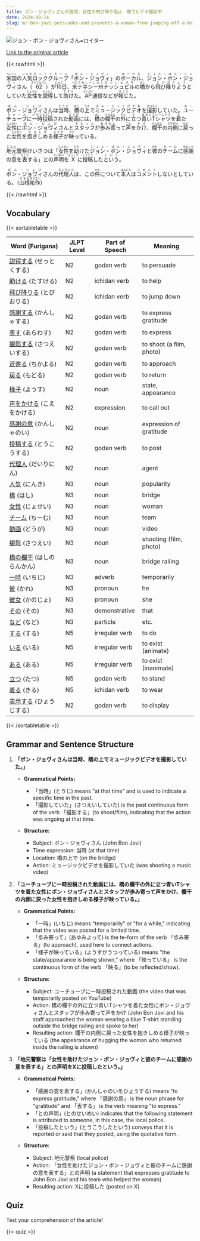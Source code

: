```yaml
---
title: ボン・ジョヴィさんが説得、女性の飛び降り阻止　橋でビデオ撮影中
date: 2024-09-14
slug: mr-bon-jovi-persuades-and-prevents-a-woman-from-jumping-off-a-bridge-while-filming-a-video
---
```


![ジョン・ボン・ジョヴィさん=ロイター](https://www.asahicom.jp/imgopt/img/825317d9af/comm_L/AS20240913001978.jpg "ジョン・ボン・ジョヴィさん=ロイター")

[Link to the original article](https://asahi.com/articles/ASS9F1PHQS9FUHBI01GM.html?iref=pc_culture_top__n)

{{< rawhtml >}}
<p><ruby>米国<rt>べいこく</rt></ruby>の<ruby>人気<rt>にんき</rt></ruby><ruby>ロック<rt>ろっく</rt></ruby><ruby>グループ<rt>ぐるーぷ</rt></ruby>「<ruby>ボン・ジョヴィ<rt>ぼん・じょヴィ</rt></ruby>」の<ruby>ボーカル<rt>ぼーかる</rt></ruby>、<ruby>ジョン・ボン・ジョヴィ<rt>じょん・ぼん・じょヴィ</rt></ruby>さん（<ruby>62<rt>ろくじゅうに</rt></ruby>）が<ruby>10<rt>じゅう</rt></ruby>日、<ruby>米<rt>べい</rt></ruby><ruby>テネシー州<rt>てねしーしゅう</rt></ruby><ruby>ナッシュビル<rt>なっしゅびる</rt></ruby>の<ruby>橋<rt>はし</rt></ruby>から<ruby>飛び降りよう<rt>とびおりよう</rt></ruby>としていた<ruby>女性<rt>じょせい</rt></ruby>を<ruby>説得<rt>せっとく</rt></ruby>して<ruby>助け<rt>たすけ</rt></ruby>た。<ruby>AP<rt>えーぴー</rt></ruby>通信などが<ruby>報じ<rt>ほうじ</rt></ruby>た。</p>

<p><ruby>ボン・ジョヴィ<rt>ぼん・じょび</rt></ruby>さんは<ruby>当時<rt>とうじ</rt></ruby>、<ruby>橋<rt>はし</rt></ruby>の<ruby>上<rt>うえ</rt></ruby>で<ruby>ミュージックビデオ<rt>みゅーじっくびでお</rt></ruby>を<ruby>撮影<rt>さつえい</rt></ruby>していた。<ruby>ユーチューブ<rt>ゆーちゅーぶ</rt></ruby>に<ruby>一時<rt>いちじ</rt></ruby><ruby>投稿<rt>とうこう</rt></ruby>された<ruby>動画<rt>どうが</rt></ruby>には、<ruby>橋<rt>はし</rt></ruby>の<ruby>欄干<rt>らんかん</rt></ruby>の<ruby>外<rt>そと</rt></ruby>に<ruby>立<rt>た</rt></ruby>つ<ruby>青い<rt>あおい</rt></ruby><ruby>Tシャツ<rt>てぃーしゃつ</rt></ruby>を<ruby>着<rt>き</rt></ruby>た<ruby>女性<rt>じょせい</rt></ruby>に<ruby>ボン・ジョヴィ<rt>ぼん・じょび</rt></ruby>さんと<ruby>スタッフ<rt>すたっふ</rt></ruby>が<ruby>歩み寄<rt>あゆみよ</rt></ruby>って<ruby>声<rt>こえ</rt></ruby>を<ruby>かけ<rt>かけ</rt></ruby>、<ruby>欄干<rt>らんかん</rt></ruby>の<ruby>内側<rt>うちがわ</rt></ruby>に<ruby>戻<rt>もど</rt></ruby>った<ruby>女性<rt>じょせい</rt></ruby>を<ruby>抱きしめ<rt>だきしめ</rt></ruby>る<ruby>様子<rt>ようす</rt></ruby>が<ruby>映<rt>うつ</rt></ruby>っている。</p>

<p><ruby>地元<rt>じもと</rt></ruby>警察<ruby>けいさつ</rt></ruby>は「<ruby>女性<rt>じょせい</rt></ruby>を<ruby>助<rt>たす</rt></ruby>けた<ruby>ジョン・ボン・ジョヴィ<rt>じょん・ぼん・じょヴィ</rt></ruby>と<ruby>彼<rt>かれ</rt></ruby>の<ruby>チーム<rt>ちーむ</rt></ruby>に<ruby>感謝<rt>かんしゃ</rt></ruby>の<ruby>意<rt>い</rt></ruby>を<ruby>表<rt>ひょう</rt></ruby>する」との<ruby>声明<rt>せいめい</rt></ruby>を<ruby>X<rt>えっくす</rt></ruby>に<ruby>投稿<rt>とうこう</rt></ruby>した<ruby>という<rt>という</rt></ruby>。</p>

<p><ruby>ボン・ジョヴィ<rt>ぼん・じょび</rt></ruby>さんの<ruby>代理人<rt>だいりにん</rt></ruby>は、この<ruby>件<rt>けん</rt></ruby>について<ruby>本人<rt>ほんにん</rt></ruby>は<ruby>コメント<rt>こめんと</rt></ruby>しないとしている。（<ruby>山根<rt>やまね</rt></ruby><ruby>祐作<rt>ゆうさく</rt></ruby>）</p>
{{< /rawhtml >}}

## Vocabulary


{{< sortabletable >}}

| Word (Furigana)       | JLPT Level | Part of Speech        | Meaning                      |
|-----------------------|------------|-----------------------|------------------------------|
|[説得する](https://jisho.org/search/%E8%AA%AC%E5%BE%97%E3%81%99%E3%82%8B) (せっとくする)| N2         | godan verb            | to persuade                  |
|[助ける](https://jisho.org/search/%E5%8A%A9%E3%81%91%E3%82%8B) (たすける)| N2         | ichidan verb          | to help                      |
|[飛び降りる](https://jisho.org/search/%E9%A3%9B%E3%81%B3%E9%99%8D%E3%82%8A%E3%82%8B) (とびおりる)| N2         | ichidan verb          | to jump down                 |
|[感謝する](https://jisho.org/search/%E6%84%9F%E8%AC%9D%E3%81%99%E3%82%8B) (かんしゃする)| N2         | godan verb            | to express gratitude         |
|[表す](https://jisho.org/search/%E8%A1%A8%E3%81%99) (あらわす)| N2         | godan verb            | to express                   |
|[撮影する](https://jisho.org/search/%E6%92%AE%E5%BD%B1%E3%81%99%E3%82%8B) (さつえいする)| N2         | godan verb            | to shoot (a film, photo)    |
|[近寄る](https://jisho.org/search/%E8%BF%91%E5%AF%84%E3%82%8B) (ちかよる)| N2         | godan verb            | to approach                  |
|[戻る](https://jisho.org/search/%E6%88%BB%E3%82%8B) (もどる)| N2         | godan verb            | to return                    |
|[様子](https://jisho.org/search/%E6%A7%98%E5%AD%90) (ようす)| N2         | noun                  | state, appearance            |
|[声をかける](https://jisho.org/search/%E5%A3%B0%E3%82%92%E3%81%8B%E3%81%91%E3%82%8B) (こえをかける)| N2         | expression            | to call out                  |
|[感謝の意](https://jisho.org/search/%E6%84%9F%E8%AC%9D%E3%81%AE%E6%84%8F) (かんしゃのい)| N2         | noun                  | expression of gratitude      |
|[投稿する](https://jisho.org/search/%E6%8A%95%E7%A8%BF%E3%81%99%E3%82%8B) (とうこうする)| N2         | godan verb            | to post                      |
|[代理人](https://jisho.org/search/%E4%BB%A3%E7%90%86%E4%BA%BA) (だいりにん)| N2         | noun                  | agent                        |
|[人気](https://jisho.org/search/%E4%BA%BA%E6%B0%97) (にんき)| N3         | noun                  | popularity                   |
|[橋](https://jisho.org/search/%E6%A9%8B) (はし)| N3         | noun                  | bridge                       |
|[女性](https://jisho.org/search/%E5%A5%B3%E6%80%A7) (じょせい)| N3         | noun                  | woman                        |
|[チーム](https://jisho.org/search/%E3%83%81%E3%83%BC%E3%83%A0) (ちーむ)| N3         | noun                  | team                         |
|[動画](https://jisho.org/search/%E5%8B%95%E7%94%BB) (どうが)| N3         | noun                  | video                        |
|[撮影](https://jisho.org/search/%E6%92%AE%E5%BD%B1) (さつえい)| N3         | noun                  | shooting (film, photo)      |
|[橋の欄干](https://jisho.org/search/%E6%A9%8B%E3%81%AE%E6%AC%84%E5%B9%B2) (はしのらんかん)| N3         | noun                  | bridge railing               |
|[一時](https://jisho.org/search/%E4%B8%80%E6%99%82) (いちじ)| N3         | adverb                | temporarily                  |
|[彼](https://jisho.org/search/%E5%BD%BC) (かれ)| N3         | pronoun               | he                           |
|[彼女](https://jisho.org/search/%E5%BD%BC%E5%A5%B3) (かのじょ)| N3         | pronoun               | she                          |
|[その](https://jisho.org/search/%E3%81%9D%E3%81%AE) (その)| N3         | demonstrative         | that                         |
|[など](https://jisho.org/search/%E3%81%AA%E3%81%A9) (など)| N3         | particle              | etc.                         |
|[する](https://jisho.org/search/%E3%81%99%E3%82%8B) (する)| N5         | irregular verb        | to do                       |
|[いる](https://jisho.org/search/%E3%81%84%E3%82%8B) (いる)| N5         | irregular verb        | to exist (animate)          |
|[ある](https://jisho.org/search/%E3%81%82%E3%82%8B) (ある)| N5         | irregular verb        | to exist (inanimate)        |
|[立つ](https://jisho.org/search/%E7%AB%8B%E3%81%A4) (たつ)| N5         | godan verb            | to stand                     |
|[着る](https://jisho.org/search/%E7%9D%80%E3%82%8B) (きる)| N5         | ichidan verb          | to wear                      |
|[表示する](https://jisho.org/search/%E8%A1%A8%E7%A4%BA%E3%81%99%E3%82%8B) (ひょうじする)| N2         | godan verb            | to display                   |

{{< /sortabletable >}}


## Grammar and Sentence Structure

1. **「ボン・ジョヴィさんは当時、橋の上でミュージックビデオを撮影していた。」**

   - **Grammatical Points:**
     - 「当時」(とうじ) means "at that time" and is used to indicate a specific time in the past.
     - 「撮影していた」(さつえいしていた) is the past continuous form of the verb 「撮影する」(to shoot/film), indicating that the action was ongoing at that time.

   - **Structure:**
     - Subject: ボン・ジョヴィさん (John Bon Jovi)
     - Time expression: 当時 (at that time)
     - Location: 橋の上で (on the bridge)
     - Action: ミュージックビデオを撮影していた (was shooting a music video)

2. **「ユーチューブに一時投稿された動画には、橋の欄干の外に立つ青いTシャツを着た女性にボン・ジョヴィさんとスタッフが歩み寄って声をかけ、欄干の内側に戻った女性を抱きしめる様子が映っている。」**

   - **Grammatical Points:**
     - 「一時」(いちじ) means "temporarily" or "for a while," indicating that the video was posted for a limited time.
     - 「歩み寄って」(あゆみよって) is the te-form of the verb 「歩み寄る」(to approach), used here to connect actions.
     - 「様子が映っている」(ようすがうつっている) means "the state/appearance is being shown," where 「映っている」 is the continuous form of the verb 「映る」(to be reflected/show).

   - **Structure:**
     - Subject: ユーチューブに一時投稿された動画 (the video that was temporarily posted on YouTube)
     - Action: 橋の欄干の外に立つ青いTシャツを着た女性にボン・ジョヴィさんとスタッフが歩み寄って声をかけ (John Bon Jovi and his staff approached the woman wearing a blue T-shirt standing outside the bridge railing and spoke to her)
     - Resulting action: 欄干の内側に戻った女性を抱きしめる様子が映っている (the appearance of hugging the woman who returned inside the railing is shown)

3. **「地元警察は「女性を助けたジョン・ボン・ジョヴィと彼のチームに感謝の意を表する」との声明をXに投稿したという。」**

   - **Grammatical Points:**
     - 「感謝の意を表する」(かんしゃのいをひょうする) means "to express gratitude," where 「感謝の意」 is the noun phrase for "gratitude" and 「表する」 is the verb meaning "to express."
     - 「との声明」(とのせいめい) indicates that the following statement is attributed to someone, in this case, the local police.
     - 「投稿したという」(とうこうしたという) conveys that it is reported or said that they posted, using the quotative form.

   - **Structure:**
     - Subject: 地元警察 (local police)
     - Action: 「女性を助けたジョン・ボン・ジョヴィと彼のチームに感謝の意を表する」との声明 (a statement that expresses gratitude to John Bon Jovi and his team who helped the woman)
     - Resulting action: Xに投稿した (posted on X)

## Quiz

Test your comprehension of the article!

{{< quiz >}}